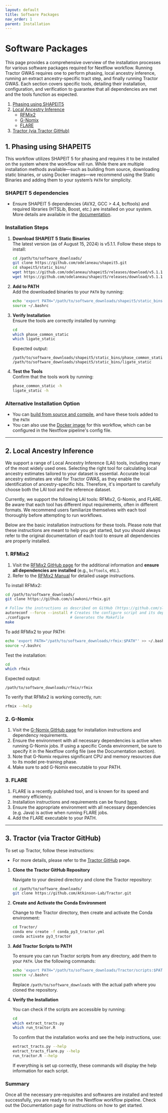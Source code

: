 ```yaml
---
layout: default
title: Software Packages
nav_order: 1
parent: Installation
---
```


# Software Packages

This page provides a comprehensive overview of the installation processes for various software packages required for Nextflow workflow. Running Tractor GWAS requires one to perform phasing, local ancestry inference, running an extract ancestry-specific tract step, and finally running Tractor GWAS. Each section covers specific tools, detailing their installation, configuration, and verification to guarantee that all dependencies are met and the tools function as expected.

1. [Phasing using SHAPEIT5](#1-phasing-using-shapeit5)
2. [Local Ancestry Inference](#2-local-ancestry-inference)
   - [RFMix2](#1-rfmix2)
   - [G-Nomix](#2-g-nomix)
   - [FLARE](#3-flare)
3. [Tractor (via Tractor GitHub)](#3-tractor-via-tractor-github)


## 1. Phasing using SHAPEIT5

This workflow utilizes SHAPEIT 5 for phasing and requires it to be installed on the system where the workflow will run. While there are multiple installation methods available—such as building from source, downloading static binaries, or using Docker images—we recommend using the Static Binaries and adding them to your system’s `PATH` for simplicity.

### SHAPEIT 5 dependencies

- Ensure SHAPEIT 5 dependencies (AVX2, GCC > 4.4, bcftools) and required libraries (HTSLib, Boost, etc.) are installed on your system. More details are available in the [documentation](https://odelaneau.github.io/shapeit5/docs/installation/build_from_source).

### Installation Steps

1. **Download SHAPEIT 5 Static Binaries**  
   The latest version (as of August 15, 2024) is v5.1.1. Follow these steps to install:

   ```bash
   cd /path/to/software_downloads/
   git clone https://github.com/odelaneau/shapeit5.git
   cd shapeit5/static_bins/
   wget https://github.com/odelaneau/shapeit5/releases/download/v5.1.1/phase_common_static
   wget https://github.com/odelaneau/shapeit5/releases/download/v5.1.1/ligate_static
   ```

2. **Add to PATH**  
   Add the downloaded binaries to your `PATH` by running:

   ```bash
   echo 'export PATH="/path/to/software_downloads/shapeit5/static_bins:$PATH"' >> ~/.bashrc
   source ~/.bashrc
   ```

3. **Verify Installation**  
   Ensure the tools are correctly installed by running:

   ```bash
   cd
   which phase_common_static
   which ligate_static
   ```

   Expected output:

   ```
   /path/to/software_downloads/shapeit5/static_bins/phase_common_static
   /path/to/software_downloads/shapeit5/static_bins/ligate_static
   ```

4. **Test the Tools**  
   Confirm that the tools work by running:

   ```bash
   phase_common_static -h
   ligate_static -h
   ```

### Alternative Installation Option

- You can [build from source and compile](https://odelaneau.github.io/shapeit5/docs/installation/build_from_source), and have these tools added to the `PATH`
- You can also use the [Docker image](https://odelaneau.github.io/shapeit5/docs/installation/docker) for this workflow, which can be configured in the Nextflow pipeline's config file.

--------------------------

## 2. Local Ancestry Inference


We support a range of Local Ancestry Inference (LAI) tools, including many of the most widely used ones. Selecting the right tool for calculating local ancestry estimates tailored to your dataset is essential. Accurate local ancestry estimates are vital for Tractor GWAS, as they enable the identification of ancestry-specific hits. Therefore, it's important to carefully choose both the LAI tool and the reference dataset.

Currently, we support the following LAI tools: RFMix2, G-Nomix, and FLARE. Be aware that each tool has different input requirements, often in different formats. We recommend users familiarize themselves with each tool thoroughly before attempting to run workflows.

Below are the basic installation instructions for these tools. Please note that these instructions are meant to help you get started, but you should always refer to the original documentation of each tool to ensure all dependencies are properly installed.


### 1. RFMix2

1. Visit the [RFMix2 GitHub page](https://github.com/slowkoni/rfmix/tree/master) for the additional information and **ensure all dependencies are installed** (e.g., `bcftools`, etc.).
2. Refer to the [RFMix2 Manual](https://github.com/slowkoni/rfmix/blob/master/MANUAL.md) for detailed usage instructions.

To install RFMix2:

```bash
cd /path/to/software_downloads/
git clone https://github.com/slowkoni/rfmix.git

# Follow the instructions as described on GitHub (https://github.com/slowkoni/rfmix)
autoreconf --force --install # Creates the configure script and its dependencies
./configure                  # Generates the Makefile
make
```

To add RFMix2 to your PATH:

```bash
echo 'export PATH="/path/to/software_downloads/rfmix:$PATH"' >> ~/.bashrc
source ~/.bashrc
```

Test the installation:

```bash
cd
which rfmix
```

Expected output:

```
/path/to/software_downloads/rfmix/rfmix
```

To verify that RFMix2 is working correctly, run:

```bash
rfmix --help
```

### 2. G-Nomix

1. Visit the [G-Nomix GitHub page](https://github.com/AI-sandbox/gnomix) for installation instructions and dependency requirements.
2. Ensure the environment with all necessary dependencies is active when running G-Nomix jobs. If using a specific Conda environment, be sure to specify it in the Nextflow config file (see the Documentation section).
3. Note that G-Nomix requires significant CPU and memory resources due to its model pre-training phase.
4. Make sure to add G-Nomix executable to your PATH.

### 3. FLARE

1. FLARE is a recently published tool, and is known for its speed and memory efficiency.
2. Installation instructions and requirements can be found [here](https://github.com/browning-lab/flare).
3. Ensure the appropriate environment with all necessary dependencies (e.g. Java) is active when running FLARE jobs.
4. Add the FLARE executable to your PATH.

--------------------------

## 3. Tractor (via Tractor GitHub)

To set up Tractor, follow these instructions:

* For more details, please refer to the [Tractor GitHub](https://github.com/Atkinson-Lab/Tractor) page.

1. **Clone the Tractor GitHub Repository**

   Navigate to your desired directory and clone the Tractor repository:

   ```bash
   cd /path/to/software_downloads/
   git clone https://github.com/Atkinson-Lab/Tractor.git
   ```

2. **Create and Activate the Conda Environment**

   Change to the Tractor directory, then create and activate the Conda environment:

   ```bash
   cd Tractor/
   conda env create -f conda_py3_tractor.yml
   conda activate py3_tractor
   ```

3. **Add Tractor Scripts to PATH**

   To ensure you can run Tractor scripts from any directory, add them to your `PATH`. Use the following commands:

   ```bash
   echo 'export PATH="/path/to/software_downloads/Tractor/scripts:$PATH"' >> ~/.bashrc
   source ~/.bashrc
   ```

   Replace `/path/to/software_downloads` with the actual path where you cloned the repository.

4. **Verify the Installation**

   You can check if the scripts are accessible by running:

   ```bash
   cd
   which extract_tracts.py
   which run_tractor.R
   ```

   To confirm that the installation works and see the help instructions, use:

   ```bash
   extract_tracts.py --help
   extract_tracts_flare.py --help
   run_tractor.R --help
   ```

   If everything is set up correctly, these commands will display the help information for each script.


### Summary

Once all the necessary pre-requisites and softwares are installed and tested successfully, you are ready to run the Nextflow workflow pipeline.
Check out the Documentation page for instructions on how to get started.

